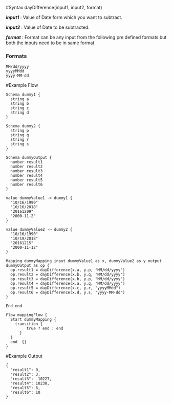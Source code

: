 #Syntax
    dayDifference(input1, input2, format)

**_input1_** : Value of Date form which you want to subtract.

**_input2_** : Value of Date to be subtracted.

**_format_** : Format can be any input from the following pre defined formats but both the inputs need to be in same format.
    
### Formats   
    MM/dd/yyyy
    yyyyMMdd
    yyyy-MM-dd



#Example Flow

    Schema dummy1 {
      string a
      string b
      string c
      string d
    }

    Schema dummy2 {
      string p
      string q
      string r
      string s
    }

    Schema dummyOutput {
      number result1
      number result2
      number result3
      number result4
      number result5
      number result6
    }

    value dummyValue1 -> dummy1 {
      "10/16/1990"
      "10/16/2018"
      "20161209"
      "2000-11-2"
    }

    value dummyValue2 -> dummy2 {
      "10/16/1990"
      "10/19/2018"
      "20161215"
      "2000-11-12"
    }

    Mapping dummyMapping input dummyValue1 as x, dummyValue2 as y output dummyOutput as op {
      op.result1 = dayDifference(x.a, y.p, "MM/dd/yyyy")
      op.result2 = dayDifference(x.b, y.q, "MM/dd/yyyy")
      op.result3 = dayDifference(x.b, y.p, "MM/dd/yyyy")
      op.result4 = dayDifference(x.a, y.q, "MM/dd/yyyy")
      op.result5 = dayDifference(x.c, y.r, "yyyyMMdd")
      op.result6 = dayDifference(x.d, y.s, "yyyy-MM-dd")
    }

    End end

    Flow mappingFlow {
      Start dummyMapping {
        transition {
             true ? end : end
          }
      }
      end  {}
    }

#Example Output

    {
      "result1": 0,
      "result2": 3,
      "result3": -10227,
      "result4": 10230,
      "result5": 6,
      "result6": 10
    }